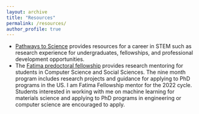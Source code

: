 ```yaml
---
layout: archive
title: "Resources"
permalink: /resources/
author_profile: true
---
```

<ul>
<li>
<a href="https://pathwaystoscience.org/">Pathways to Science</a> provides resources for a career in STEM such as research experience for undergraduates, fellowships, and professional development opportunities. 
</li>
<li>
The <a href="https://www.fatimafellowship.com/">Fatima predoctoral fellowship</a> provides research mentoring for students in Computer Science and Social Sciences. The nine month program includes research projects and guidance for applying to PhD programs in the US. I am Fatima Fellowship mentor for the 2022 cycle. Students interested in working with me on machine learning for materials science and applying to PhD programs in engineering or computer science are encouraged to apply.
</li>
</ul>
